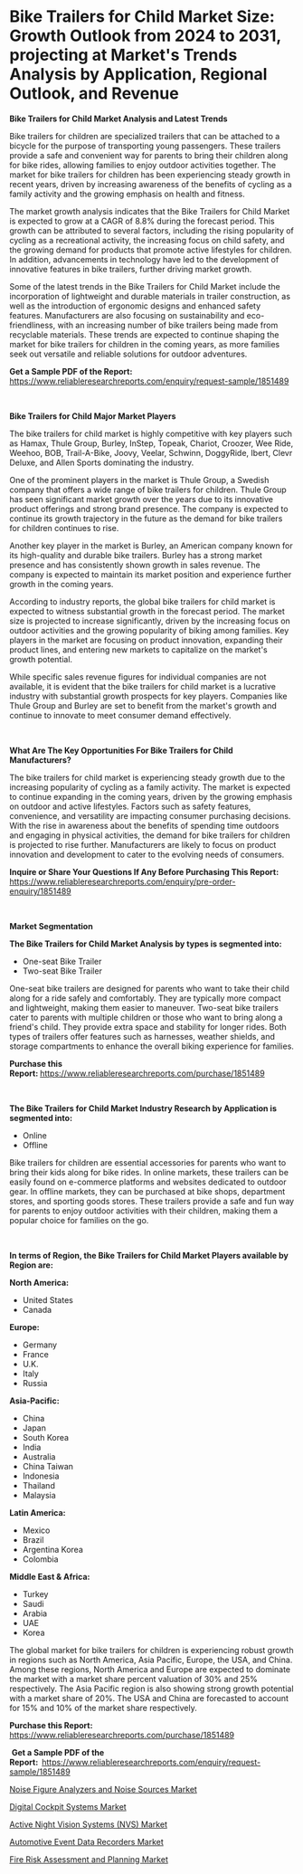<p><h1>Bike Trailers for Child Market Size: Growth Outlook from 2024 to 2031, projecting at Market's Trends Analysis by Application, Regional Outlook, and Revenue</h1></p><p><strong>Bike Trailers for Child Market Analysis and Latest Trends</strong></p>
<p><p>Bike trailers for children are specialized trailers that can be attached to a bicycle for the purpose of transporting young passengers. These trailers provide a safe and convenient way for parents to bring their children along for bike rides, allowing families to enjoy outdoor activities together. The market for bike trailers for children has been experiencing steady growth in recent years, driven by increasing awareness of the benefits of cycling as a family activity and the growing emphasis on health and fitness.</p><p>The market growth analysis indicates that the Bike Trailers for Child Market is expected to grow at a CAGR of 8.8% during the forecast period. This growth can be attributed to several factors, including the rising popularity of cycling as a recreational activity, the increasing focus on child safety, and the growing demand for products that promote active lifestyles for children. In addition, advancements in technology have led to the development of innovative features in bike trailers, further driving market growth.</p><p>Some of the latest trends in the Bike Trailers for Child Market include the incorporation of lightweight and durable materials in trailer construction, as well as the introduction of ergonomic designs and enhanced safety features. Manufacturers are also focusing on sustainability and eco-friendliness, with an increasing number of bike trailers being made from recyclable materials. These trends are expected to continue shaping the market for bike trailers for children in the coming years, as more families seek out versatile and reliable solutions for outdoor adventures.</p></p>
<p><strong>Get a Sample PDF of the Report:&nbsp;</strong> <a href="https://www.reliableresearchreports.com/enquiry/request-sample/1851489">https://www.reliableresearchreports.com/enquiry/request-sample/1851489</a></p>
<p>&nbsp;</p>
<p><strong>Bike Trailers for Child Major Market Players</strong></p>
<p><p>The bike trailers for child market is highly competitive with key players such as Hamax, Thule Group, Burley, InStep, Topeak, Chariot, Croozer, Wee Ride, Weehoo, BOB, Trail-A-Bike, Joovy, Veelar, Schwinn, DoggyRide, Ibert, Clevr Deluxe, and Allen Sports dominating the industry. </p><p>One of the prominent players in the market is Thule Group, a Swedish company that offers a wide range of bike trailers for children. Thule Group has seen significant market growth over the years due to its innovative product offerings and strong brand presence. The company is expected to continue its growth trajectory in the future as the demand for bike trailers for children continues to rise.</p><p>Another key player in the market is Burley, an American company known for its high-quality and durable bike trailers. Burley has a strong market presence and has consistently shown growth in sales revenue. The company is expected to maintain its market position and experience further growth in the coming years.</p><p>According to industry reports, the global bike trailers for child market is expected to witness substantial growth in the forecast period. The market size is projected to increase significantly, driven by the increasing focus on outdoor activities and the growing popularity of biking among families. Key players in the market are focusing on product innovation, expanding their product lines, and entering new markets to capitalize on the market's growth potential.</p><p>While specific sales revenue figures for individual companies are not available, it is evident that the bike trailers for child market is a lucrative industry with substantial growth prospects for key players. Companies like Thule Group and Burley are set to benefit from the market's growth and continue to innovate to meet consumer demand effectively.</p></p>
<p>&nbsp;</p>
<p><strong>What Are The Key Opportunities For Bike Trailers for Child Manufacturers?</strong></p>
<p><p>The bike trailers for child market is experiencing steady growth due to the increasing popularity of cycling as a family activity. The market is expected to continue expanding in the coming years, driven by the growing emphasis on outdoor and active lifestyles. Factors such as safety features, convenience, and versatility are impacting consumer purchasing decisions. With the rise in awareness about the benefits of spending time outdoors and engaging in physical activities, the demand for bike trailers for children is projected to rise further. Manufacturers are likely to focus on product innovation and development to cater to the evolving needs of consumers.</p></p>
<p><strong>Inquire or Share Your Questions If Any Before Purchasing This Report:</strong> <a href="https://www.reliableresearchreports.com/enquiry/pre-order-enquiry/1851489">https://www.reliableresearchreports.com/enquiry/pre-order-enquiry/1851489</a></p>
<p>&nbsp;</p>
<p><strong>Market Segmentation</strong></p>
<p><strong>The Bike Trailers for Child Market Analysis by types is segmented into:</strong></p>
<p><ul><li>One-seat Bike Trailer</li><li>Two-seat Bike Trailer</li></ul></p>
<p><p>One-seat bike trailers are designed for parents who want to take their child along for a ride safely and comfortably. They are typically more compact and lightweight, making them easier to maneuver. Two-seat bike trailers cater to parents with multiple children or those who want to bring along a friend's child. They provide extra space and stability for longer rides. Both types of trailers offer features such as harnesses, weather shields, and storage compartments to enhance the overall biking experience for families.</p></p>
<p><strong>Purchase this Report:&nbsp;</strong><a href="https://www.reliableresearchreports.com/purchase/1851489">https://www.reliableresearchreports.com/purchase/1851489</a></p>
<p>&nbsp;</p>
<p><strong>The Bike Trailers for Child Market Industry Research by Application is segmented into:</strong></p>
<p><ul><li>Online</li><li>Offline</li></ul></p>
<p><p>Bike trailers for children are essential accessories for parents who want to bring their kids along for bike rides. In online markets, these trailers can be easily found on e-commerce platforms and websites dedicated to outdoor gear. In offline markets, they can be purchased at bike shops, department stores, and sporting goods stores. These trailers provide a safe and fun way for parents to enjoy outdoor activities with their children, making them a popular choice for families on the go.</p></p>
<p>&nbsp;</p>
<p><strong>In terms of Region, the Bike Trailers for Child Market Players available by Region are:</strong></p>
<p>
    <p> <strong> North America: </strong>
        <ul>
            <li>United States</li>
            <li>Canada</li>
        </ul>
        </p> 
    <p> <strong> Europe: </strong>
        <ul>
            <li>Germany</li>
            <li>France</li>
            <li>U.K.</li>
            <li>Italy</li>
            <li>Russia</li>
        </ul>
        </p> 
    <p> <strong> Asia-Pacific: </strong>
        <ul>
            <li>China</li>
            <li>Japan</li>
            <li>South Korea</li>
            <li>India</li>
            <li>Australia</li>
            <li>China Taiwan</li>
            <li>Indonesia</li>
            <li>Thailand</li>
            <li>Malaysia</li>
        </ul>
        </p> 
    <p> <strong> Latin America: </strong>
        <ul>
            <li>Mexico</li>
            <li>Brazil</li>
            <li>Argentina Korea</li>
            <li>Colombia</li>
        </ul>
        </p> 
    <p> <strong> Middle East & Africa: </strong>
        <ul>
            <li>Turkey</li>
            <li>Saudi</li>
            <li>Arabia</li>
            <li>UAE</li>
            <li>Korea</li>
        </ul>
    </p>
    </p>
<p><p>The global market for bike trailers for children is experiencing robust growth in regions such as North America, Asia Pacific, Europe, the USA, and China. Among these regions, North America and Europe are expected to dominate the market with a market share percent valuation of 30% and 25% respectively. The Asia Pacific region is also showing strong growth potential with a market share of 20%. The USA and China are forecasted to account for 15% and 10% of the market share respectively.</p></p>
<p><strong>Purchase this Report: </strong><a href="https://www.reliableresearchreports.com/purchase/1851489">https://www.reliableresearchreports.com/purchase/1851489</a></p>
<p>&nbsp;<strong>Get a Sample PDF of the Report:&nbsp;&nbsp;</strong><a href="https://www.reliableresearchreports.com/enquiry/request-sample/1851489">https://www.reliableresearchreports.com/enquiry/request-sample/1851489</a></p>
<p><strong></strong></p>
<p><p><a href="https://issuu.com/reportprime-2/docs/noise-figure-analyzers-and-noise-sources-market-si">Noise Figure Analyzers and Noise Sources Market</a></p><p><a href="https://github.com/Whitneyboyettebo9kiw7yr13/Market-Research-Report-List-1/blob/main/digital-cockpit-systems-market.md">Digital Cockpit Systems Market</a></p><p><a href="https://github.com/sonuprakash1/Market-Research-Report-List-1/blob/main/active-night-vision-systems-nvs-market.md">Active Night Vision Systems (NVS) Market</a></p><p><a href="https://github.com/jhcraigie/Market-Research-Report-List-2/blob/main/automotive-event-data-recorders-market.md">Automotive Event Data Recorders Market</a></p><p><a href="https://issuu.com/reportprime-2/docs/fire-risk-assessment-and-planning-market-size-2030">Fire Risk Assessment and Planning Market</a></p></p>